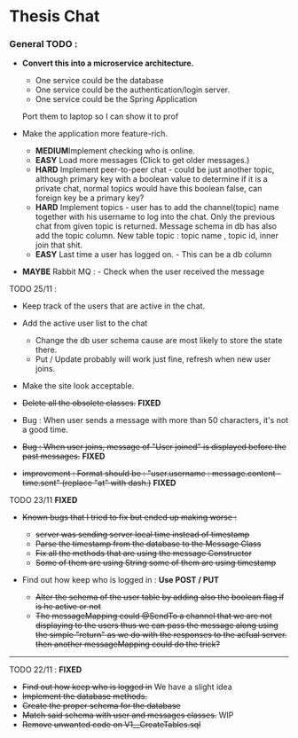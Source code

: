# Thesis Chat

### General TODO :

- **Convert this into a microservice architecture.**
    - One service could be the database
    - One service could be the authentication/login server.
    - One service could be the Spring Application
    
    Port them to laptop so I can show it to prof
    
    
- Make the application more feature-rich.
    - **MEDIUM**Implement checking who is online.
    - **EASY** Load more messages (Click to get older messages.)
    - **HARD** Implement peer-to-peer chat - could be just another topic, although primary
    key with a boolean value to determine if it is a private chat, normal topics would
    have this boolean false, can foreign key be a primary key?
    - **HARD** Implement topics - user has to add the channel(topic) name 
    together with his username to log into the chat. 
    Only the previous chat from given topic is returned. Message schema in db has 
    also add the topic column. New table topic : topic name , topic id, inner join that shit. 
    - **EASY** Last time a user has logged on. - This can be a db column
    
    
- **MAYBE** Rabbit MQ : 
        - Check when the user received the message
         




TODO 25/11 : 

- Keep track of the users that are active in the chat.
- Add the active user list to the chat
    - Change the db user schema cause are most likely to store the state there.
    - Put / Update probably will work just fine, refresh when new user joins. 
- Make the site look acceptable.
- ~~Delete all the obsolete classes.~~ **FIXED**


- Bug : When user sends a message with more than 50 characters, it's not a good time.
- ~~Bug : When user joins, message of "User joined" is displayed before the past messages.~~ **FIXED**
- ~~improvement : Format should be : "user.username : message.content - time.sent" (replace "at" with dash.)~~ **FIXED**


TODO 23/11
**FIXED**
- ~~Known bugs that I tried to fix but ended up making worse :~~  
    - ~~server was sending server local time instead of timestamp~~
    - ~~Parse the timestamp from the database to the Message Class~~
    - ~~Fix all the methods that are using the message Constructor~~
    - ~~Some of them are using String some of them are using timestamp~~
    
- Find out how keep who is logged in : **Use POST / PUT** 
    - ~~Alter the schema of the user table by adding also the boolean flag if is he active or not~~
    - ~~The messageMapping could @SendTo a channel that we are not displaying to the users
    thus we can pass the message along using the simple "return" as we do with the responses to the acfual server.
    then another messageMapping could do the trick?~~
    
    
---
TODO 22/11 : 
**FIXED**
- ~~Find out how keep who is logged in~~ We have a slight idea
- ~~Implement the database methods.~~ 
- ~~Create the proper schema for the database~~
- ~~Match said schema with user and messages classes.~~ WIP
- ~~Remove unwanted code on V1__CreateTables.sql~~

